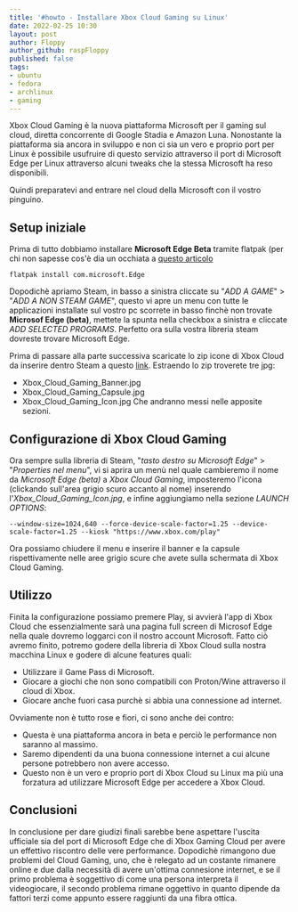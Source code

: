 ```yaml
---
title: '#howto - Installare Xbox Cloud Gaming su Linux'
date: 2022-02-25 10:30
layout: post
author: Floppy
author_github: raspFloppy
published: false
tags:
- ubuntu
- fedora
- archlinux
- gaming
---
```


Xbox Cloud Gaming è la nuova piattaforma Microsoft per il gaming sul cloud, diretta concorrente di Google Stadia e Amazon Luna.
Nonostante la piattaforma sia ancora in sviluppo e non ci sia un vero e proprio port per Linux è possibile usufruire di questo servizio attraverso
il port di Microsoft Edge per Linux attraverso alcuni tweaks che la stessa Microsoft ha reso disponibili.

Quindi preparatevi and entrare nel cloud della Microsoft con il vostro pinguino.


## Setup iniziale
Prima di tutto dobbiamo installare **Microsoft Edge Beta** tramite flatpak (per chi non sapesse cos'è dia un occhiata a [questo articolo](https://linuxhub.it/articles/howto-installazione-di-flatpak-e-configurazione-di-flathub/)
```
flatpak install com.microsoft.Edge
```
Dopodichè apriamo Steam, in basso a sinistra cliccate su "_ADD A GAME_" > "_ADD A NON STEAM GAME_", questo vi apre un menu con tutte le applicazioni installate sul
vostro pc scorrete in basso finchè non trovate **Microsof Edge (beta)**, mettete la spunta nella checkbox a sinistra e cliccate _ADD SELECTED PROGRAMS_.
Perfetto ora sulla vostra libreria steam dovreste trovare Microsoft Edge.

Prima di passare alla parte successiva scaricate lo zip icone di Xbox Cloud da inserire dentro Steam a questo [link](https://aka.ms/EdgeXboxDeckArt).
Estraendo lo zip troverete tre jpg:
- Xbox_Cloud_Gaming_Banner.jpg
- Xbox_Cloud_Gaming_Capsule.jpg
- Xbox_Cloud_Gaming_Icon.jpg
Che andranno messi nelle apposite sezioni.


## Configurazione di Xbox Cloud Gaming

Ora sempre sulla libreria di Steam, "_tasto destro su Microsoft Edge_" > "_Properties nel menu_", vi si aprira un menù nel quale cambieremo il nome
da _Microsoft Edge (beta)_ a _Xbox Cloud Gaming_, imposteremo l'icona (clickando sull'area grigio scuro accanto al nome) inserendo l'_Xbox_Cloud_Gaming_Icon.jpg_,
e infine aggiungiamo nella sezione _LAUNCH OPTIONS_:
 ```
 --window-size=1024,640 --force-device-scale-factor=1.25 --device-scale-factor=1.25 --kiosk "https://www.xbox.com/play"
 ```
Ora possiamo chiudere il menu e inserire il banner e la capsule rispettivamente nelle aree grigio scure che avete sulla schermata di Xbox Cloud Gaming.


## Utilizzo

Finita la configurazione possiamo premere Play, si avvierà l'app di Xbox Cloud che essenzialmente sarà una pagina full screen di Microsof Edge 
nella quale dovremo loggarci con il nostro account Microsoft.
Fatto ciò avremo finito, potremo godere della libreria di Xbox Cloud sulla nostra macchina Linux e godere di alcune features quali:
- Utilizzare il Game Pass di Microsoft.
- Giocare a giochi che non sono compatibili con Proton/Wine attraverso il cloud di Xbox.
- Giocare anche fuori casa purchè si abbia una connessione ad internet.

Ovviamente non è tutto rose e fiori, ci sono anche dei contro:
- Questa è una piattaforma ancora in beta e perciò le performance non saranno al massimo.
- Saremo dipendenti da una buona connessione internet a cui alcune persone potrebbero non avere accesso.
- Questo non è un vero e proprio port di Xbox Cloud su Linux ma più una forzatura ad utilizzare Microsoft Edge per accedere a Xbox Cloud.


## Conclusioni
In conclusione per dare giudizi finali sarebbe bene aspettare l'uscita ufficiale sia del port di Microsoft Edge che di Xbox Gaming Cloud per avere
un effettivo riscontro delle vere performance.
Dopodichè rimangono due problemi del Cloud Gaming, uno, che è relegato ad un costante rimanere online e due dalla necessità di avere un'ottima connesione internet,
e se il primo problema è soggettivo di come una persona interpreta il videogiocare, il secondo problema rimane oggettivo in quanto dipende da fattori terzi come
appunto essere raggiunti da una fibra ottica.
















